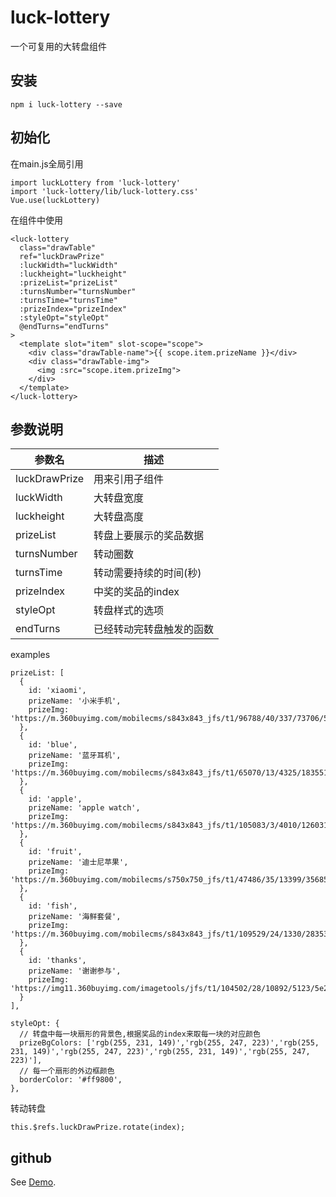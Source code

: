 # luck-lottery
一个可复用的大转盘组件

## 安装
```
npm i luck-lottery --save
```

## 初始化
在main.js全局引用
```
import luckLottery from 'luck-lottery'
import 'luck-lottery/lib/luck-lottery.css'
Vue.use(luckLottery)
```

在组件中使用
```
<luck-lottery
  class="drawTable"
  ref="luckDrawPrize"
  :luckWidth="luckWidth"
  :luckheight="luckheight"
  :prizeList="prizeList"
  :turnsNumber="turnsNumber"
  :turnsTime="turnsTime"
  :prizeIndex="prizeIndex"
  :styleOpt="styleOpt"
  @endTurns="endTurns"
>
  <template slot="item" slot-scope="scope">
    <div class="drawTable-name">{{ scope.item.prizeName }}</div>
    <div class="drawTable-img">
      <img :src="scope.item.prizeImg">
    </div>
  </template>
</luck-lottery>
```

## 参数说明
参数名 | 描述
----|------|
luckDrawPrize | 用来引用子组件 |
luckWidth | 大转盘宽度 |
luckheight | 大转盘高度  |
prizeList | 转盘上要展示的奖品数据 |
turnsNumber | 转动圈数 |
turnsTime | 转动需要持续的时间(秒) |
prizeIndex | 中奖的奖品的index |
styleOpt | 转盘样式的选项 |
endTurns | 已经转动完转盘触发的函数 |

examples
```
prizeList: [
  {
    id: 'xiaomi',
    prizeName: '小米手机',
    prizeImg: 'https://m.360buyimg.com/mobilecms/s843x843_jfs/t1/96788/40/337/73706/5dabd0e2E1f166028/7120ca2b421cb0a0.jpg!q70.dpg.webp',
  },
  {
    id: 'blue',
    prizeName: '蓝牙耳机',
    prizeImg: 'https://m.360buyimg.com/mobilecms/s843x843_jfs/t1/65070/13/4325/183551/5d26e23fE09ab2010/a94eaff8242e6c63.jpg!q70.dpg.webp',
  },
  {
    id: 'apple',
    prizeName: 'apple watch',
    prizeImg: 'https://m.360buyimg.com/mobilecms/s843x843_jfs/t1/105083/3/4010/126031/5de4aa51E1c7fefc6/0288f4cf3016e061.jpg!q70.dpg.webp',
  },
  {
    id: 'fruit',
    prizeName: '迪士尼苹果',
    prizeImg: 'https://m.360buyimg.com/mobilecms/s750x750_jfs/t1/47486/35/13399/356858/5da3cde2E9b3ec40f/3b3a56d54d5db565.jpg!q80.dpg.webp',
  },
  {
    id: 'fish',
    prizeName: '海鲜套餐',
    prizeImg: 'https://m.360buyimg.com/mobilecms/s843x843_jfs/t1/109529/24/1330/283533/5dfc836fE33d8ce6b/372adb638802710a.jpg!q70.dpg.webp',
  },
  {
    id: 'thanks',
    prizeName: '谢谢参与',
    prizeImg: 'https://img11.360buyimg.com/imagetools/jfs/t1/104502/28/10892/5123/5e265414Ec167392c/2831c6155895f33d.png',
  }
],
```
```
styleOpt: {
  // 转盘中每一块扇形的背景色,根据奖品的index来取每一块的对应颜色
  prizeBgColors: ['rgb(255, 231, 149)','rgb(255, 247, 223)','rgb(255, 231, 149)','rgb(255, 247, 223)','rgb(255, 231, 149)','rgb(255, 247, 223)'],
  // 每一个扇形的外边框颜色
  borderColor: '#ff9800',
},
```
转动转盘
```
this.$refs.luckDrawPrize.rotate(index);
```
## github
See [Demo](https://github.com/Foreverxsl/luck-lottery).
